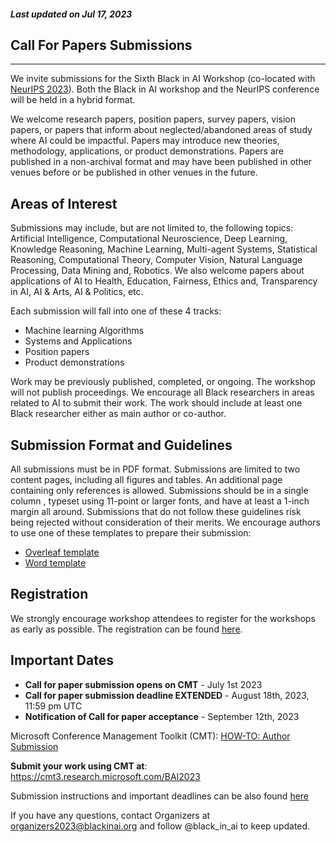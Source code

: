##### Last updated on Jul 17, 2023

## Call For Papers Submissions
---

We invite submissions for the Sixth Black in AI Workshop (co-located with [NeurIPS 2023](https://nips.cc/)). Both the Black in AI workshop and the NeurIPS conference will be held in a hybrid format.


We welcome research papers, position papers, survey papers, vision papers, or papers that inform about neglected/abandoned areas of study where AI could be impactful. Papers may introduce new theories, methodology, applications, or product demonstrations. Papers are published in a non-archival format and may have been published in other venues before or be published in other venues in the future.

## Areas of Interest

Submissions may include, but are not limited to, the following topics: Artificial Intelligence, Computational Neuroscience, Deep Learning, Knowledge Reasoning, Machine Learning, Multi-agent Systems, Statistical Reasoning, Computational Theory, Computer Vision, Natural Language Processing, Data Mining and, Robotics. We also welcome papers about applications of AI to Health, Education, Fairness, Ethics and, Transparency in AI, AI & Arts, AI & Politics, etc.

Each submission will fall into one of these 4 tracks:
- Machine learning Algorithms
- Systems and Applications
- Position papers
- Product demonstrations

Work may be previously published, completed, or ongoing. The workshop will not publish proceedings. We encourage all Black researchers in areas related to AI to submit their work. The work should include at least one Black researcher either as main author or co-author.


## Submission Format and Guidelines

All submissions must be in PDF format. Submissions are limited to two content pages, including all figures and tables. An additional page containing only references is allowed.​ Submissions should be in a​ single column ​, typeset using ​11-point or larger fonts, and have at least ​a 1-inch margin all around. Submissions that do not follow these guidelines risk being rejected without consideration of their merits. We encourage authors to use one of these templates to prepare their submission:

- [Overleaf template](https://www.overleaf.com/latex/templates/neurips-2021/bfjnthbqvhgs)
- [Word template](https://docs.google.com/document/d/17Aqs0PC_U5ZRo0s0Dz9mlDJoaOeYjHIB/edit?usp=sharing&ouid=103774619668144386756&rtpof=true&sd=true)


## Registration
We strongly encourage workshop attendees to register for the workshops as early as possible. The registration can be found [here](https://nips.cc/accounts/login/?next=/Profile).


## Important Dates
- **Call for paper submission opens on CMT**  - July 1st 2023
- **Call for paper submission deadline EXTENDED** - August 18th, 2023, 11:59 pm UTC 
- **Notification of Call for paper acceptance**  - September 12th, 2023  

Microsoft Conference Management Toolkit (CMT): [HOW-TO: Author Submission](https://cmt3.research.microsoft.com/docs/help/author/author-submission-form.html#use-known-conference-url)


**Submit your work using CMT at**: https://cmt3.research.microsoft.com/BAI2023

Submission instructions and important deadlines can be also found [here](https://docs.google.com/document/d/1uzJBKaHRDcPh04RfU-pM1TP8D3Tc-8ZUDh8cYyPaLgc/edit#)


If you have any questions, contact Organizers at organizers2023@blackinai.org and follow @black_in_ai to keep updated.
